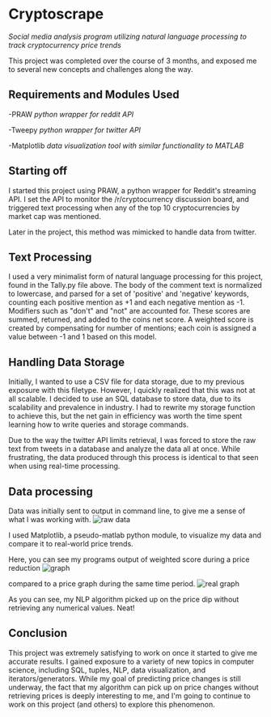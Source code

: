 # Cryptoscrape
*Social media analysis program utilizing natural language processing to track cryptocurrency price trends*

This project was completed over the course of 3 months, and exposed me to several new concepts and challenges along the way. 

## Requirements and Modules Used
-PRAW *python wrapper for reddit API*

-Tweepy *python wrapper for twitter API* 

-Matplotlib *data visualization tool with similar functionality to MATLAB*

## Starting off
I started this project using PRAW, a python wrapper for Reddit's streaming API. I set the API to monitor the
/r/cryptocurrency discussion board, and triggered text processing when any of the top 10 cryptocurrencies by market cap was mentioned.

Later in the project, this method was mimicked to handle data from twitter.

## Text Processing
I used a very minimalist form of natural language processing for this project, found in the Tally.py file above. The body of the comment text 
is normalized to lowercase, and parsed for a set of 'positive' and 'negative' keywords, counting each positive mention as +1 and each negative
mention as -1. Modifiers such as "don't" and "not" are accounted for. These scores are summed, returned, and added to the coins net score. A weighted score is created by compensating 
for number of mentions; each coin is assigned a value between -1 and 1 based on this model.

## Handling Data Storage

Initially, I wanted to use a CSV file for data storage, due to my previous exposure with this filetype. However, I quickly realized that
this was not at all scalable. I decided to use an SQL database to store data, due to its scalability and prevalence in industry. I had to
rewrite my storage function to achieve this, but the net gain in efficiency was worth the time spent learning how to write queries and 
storage commands.

Due to the way the twitter API limits retrieval, I was forced to store the raw text from tweets in a database and analyze the data all at once. While frustrating, the data produced through this process is identical to that seen when using real-time processing.

## Data processing

Data was initially sent to output in command line, to give me a sense of what I was working with. 
![raw data](https://user-images.githubusercontent.com/40841906/42737586-ea2f3a32-8843-11e8-82ff-bfc6a729cc56.PNG)

I used Matplotlib, a pseudo-matlab python module, to visualize my data and compare it to real-world price trends.

Here, you can see my programs output of weighted score during a price reduction
![graph](https://user-images.githubusercontent.com/40841906/42737645-dbcc8da4-8844-11e8-97a3-32ab8d8f81a6.PNG)

compared to a price graph during the same time period.
![real graph](https://user-images.githubusercontent.com/40841906/42737658-f8b71682-8844-11e8-9e96-e7996f43a220.PNG)

As you can see, my NLP algorithm picked up on the price dip without retrieving any numerical values. Neat!

## Conclusion

This project was extremely satisfying to work on once it started to give me accurate results. I gained exposure to a variety of new topics in computer science, including SQL, tuples, NLP, data visualization, and iterators/generators. While my goal of predicting price changes
is still underway, the fact that my algorithm can pick up on price changes without retrieving prices is deeply interesting to me, and I'm
going to continue to work on this project (and others) to explore this phenomenon.



